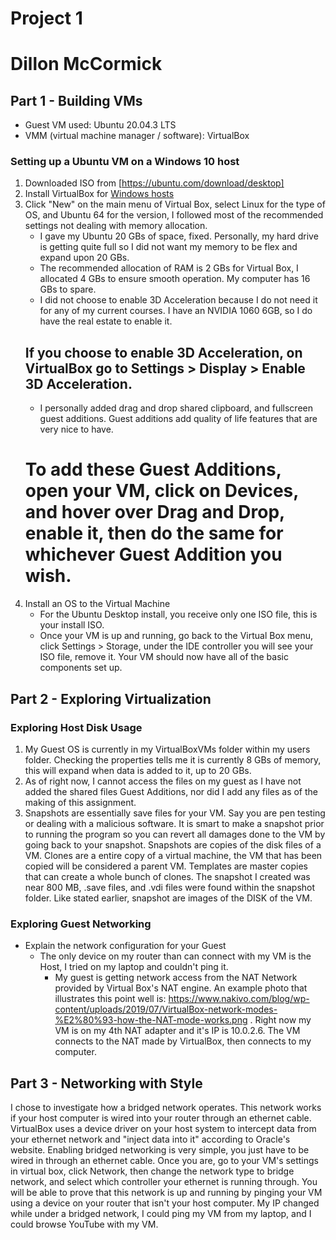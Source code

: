 # Project 1
# Dillon McCormick

## Part 1 - Building VMs

- Guest VM used: Ubuntu 20.04.3 LTS
- VMM (virtual machine manager / software): VirtualBox

### Setting up a Ubuntu VM on a Windows 10 host

1. Downloaded ISO from [https://ubuntu.com/download/desktop]
2. Install VirtualBox for [Windows hosts](https://download.virtualbox.org/virtualbox/6.1.26/VirtualBox-6.1.26-145957-Win.exe)
3. Click "New" on the main menu of Virtual Box, select Linux for the type of OS, and Ubuntu 64 for the version, I followed most of the recommended settings not dealing with memory allocation.
    - I gave my Ubuntu 20 GBs of space, fixed. Personally, my hard drive is getting quite full so I did not want my memory to be flex and expand upon 20 GBs.
    - The recommended allocation of RAM is 2 GBs for Virtual Box, I allocated 4 GBs to ensure smooth operation. My computer has 16 GBs to spare.
    - I did not choose to enable 3D Acceleration because I do not need it for any of my current courses. I have an NVIDIA 1060 6GB, so I do have the real estate to enable it.
    ## If you choose to enable 3D Acceleration, on VirtualBox go to Settings > Display > Enable 3D Acceleration. 
    - I personally added drag and drop shared clipboard, and fullscreen guest additions. Guest additions add quality of life features that are very nice to have.
    # To add these Guest Additions, open your VM, click on Devices, and hover over Drag and Drop, enable it, then do the same for whichever Guest Addition you wish.
4. Install an OS to the Virtual Machine
    - For the Ubuntu Desktop install, you receive only one ISO file, this is your install ISO.
    - Once your VM is up and running, go back to the Virtual Box menu, click Settings > Storage, under the IDE controller you will see your ISO file, remove it. Your VM should now have all of the basic components set up.

## Part 2 - Exploring Virtualization

### Exploring Host Disk Usage
1. My Guest OS is currently in my VirtualBoxVMs folder within my users folder. Checking the properties tells me it is currently 8 GBs of memory, this will expand when data is added to it, up to 20 GBs.
2. As of right now, I cannot access the files on my guest as I have not added the shared files Guest Additions, nor did I add any files as of the making of this assignment.
3. Snapshots are essentially save files for your VM. Say you are pen testing or dealing with a malicious software. It is smart to make a snapshot prior to running the program so you can revert all damages done to the VM by going back to your snapshot. Snapshots are copies of the disk files of a VM. Clones are a entire copy of a virtual machine, the VM that has been copied will be considered a parent VM. Templates are master copies that can create a whole bunch of clones. The snapshot I created was near 800 MB, .save files, and .vdi files were found within the snapshot folder. Like stated earlier, snapshot are images of the DISK of the VM.

### Exploring Guest Networking

- Explain the network configuration for your Guest
    - The only device on my router than can connect with my VM is the Host, I tried on my laptop and couldn't ping it.
        - My guest is getting network access from the NAT Network provided by Virtual Box's NAT engine. An example photo that illustrates this point well is: https://www.nakivo.com/blog/wp-content/uploads/2019/07/VirtualBox-network-modes-%E2%80%93-how-the-NAT-mode-works.png . Right now my VM is on my 4th NAT adapter and it's IP is 10.0.2.6. The VM connects to the NAT made by VirtualBox, then connects to my computer. 

## Part 3 - Networking with Style

I chose to investigate how a bridged network operates. This network works if your host computer is wired into your router through an ethernet cable. VirtualBox uses a device driver on your host system to intercept data from your ethernet network and "inject data into it" according to Oracle's website. Enabling bridged networking is very simple, you just have to be wired in through an ethernet cable. Once you are, go to your VM's settings in virtual box, click Network, then change the network type to bridge network, and select which controller your ethernet is running through. You will be able to prove that this network is up and running by pinging your VM using a device on your router that isn't your host computer. My IP changed while under a bridged network, I could ping my VM from my laptop, and I could browse YouTube with my VM. 
